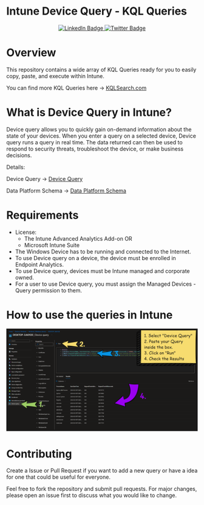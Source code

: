 # Intune Device Query - KQL Queries

<div align="center">
  <a href="https://www.linkedin.com/in/ugurkocde/" target="_blank">
    <img src="https://img.shields.io/badge/Connect on LinkedIn-blue?style=for-the-badge&logo=linkedin&logoColor=white" alt="LinkedIn Badge"/>
  </a>
  <a href="https://twitter.com/UgurKocDe" target="_blank">
    <img src="https://img.shields.io/badge/Follow on X (Twitter)-black?style=for-the-badge&logo=x&logoColor=white" alt="Twitter Badge"/>
  </a>
</div>

# Overview

This repository contains a wide array of KQL Queries ready for you to easily copy, paste, and execute within Intune.

You can find more KQL Queries here -> [KQLSearch.com](https://www.KQLSearch.com)

# What is Device Query in Intune?

Device query allows you to quickly gain on-demand information about the state of your devices. When you enter a query on a selected device, Device query runs a query in real time. The data returned can then be used to respond to security threats, troubleshoot the device, or make business decisions.

Details:

Device Query -> [Device Query](https://learn.microsoft.com/en-us/mem/analytics/device-query)

Data Platform Schema -> [Data Platform Schema](https://learn.microsoft.com/en-us/mem/analytics/data-platform-schema)

# Requirements

- License:
  - The Intune Advanced Analytics Add-on OR
  - Microsoft Intune Suite
- The Windows Device has to be running and connected to the Internet.
- To use Device query on a device, the device must be enrolled in Endpoint Analytics.
- To use Device query, devices must be Intune managed and corporate owned.
- For a user to use Device query, you must assign the Managed Devices - Query permission to them.

# How to use the queries in Intune

![How To Image](media/howto.png)

# Contributing

Create a Issue or Pull Request if you want to add a new query or have a idea for one that could be useful for everyone.

Feel free to fork the repository and submit pull requests. For major changes, please open an issue first to discuss what you would like to change.
